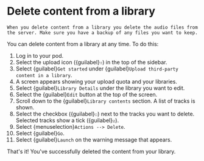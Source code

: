 # Delete content from a library

```{warning}
When you delete content from a library you delete the audio files from the server. Make sure you have a backup of any files you want to keep.
```

You can delete content from a library at any time. To do this:

1. Log in to your pod.
2. Select the upload icon ({guilabel}`⇧`) in the top of the sidebar.
3. Select {guilabel}`Get started` under {guilabel}`Upload third-party content in a library`.
4. A screen appears showing your upload quota and your libraries.
5. Select {guilabel}`Library Details` under the library you want to edit.
6. Select the {guilabel}`Edit`  button at the top of the screen.
7. Scroll down to the {guilabel}`Library contents` section. A list of tracks is shown.
8. Select the checkbox ({guilabel}`☐`) next to the tracks you want to delete. Selected tracks show a tick ({guilabel}`☑︎`).
9. Select {menuselection}`Actions --> Delete`.
10. Select {guilabel}`Go`.
11. Select {guilabel}`Launch` on the warning message that appears.

That's it! You've successfully deleted the content from your library.
